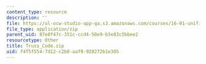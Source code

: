 ```yaml
---
content_type: resource
description: ''
file: https://ol-ocw-studio-app-qa.s3.amazonaws.com/courses/16-01-unified-engineering-i-ii-iii-iv-fall-2005-spring-2006/f4f5f5547d12c2b0aaf9928272b1e305_Truss_Code.zip
file_type: application/zip
parent_uid: 87e8f47c-351c-ccd4-50e9-b5e03c5bbee2
resourcetype: Other
title: Truss_Code.zip
uid: f4f5f554-7d12-c2b0-aaf9-928272b1e305
---
```

